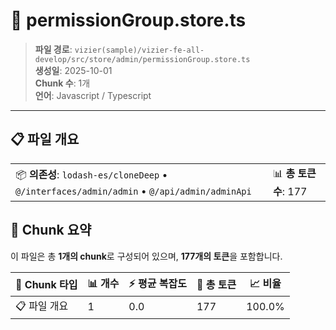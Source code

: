 # 📄 permissionGroup.store.ts

> **파일 경로**: `vizier(sample)/vizier-fe-all-develop/src/store/admin/permissionGroup.store.ts`  
> **생성일**: 2025-10-01  
> **Chunk 수**: 1개  
> **언어**: Javascript / Typescript
---


## 📋 파일 개요

| | |
|--|--|
| 📦 **의존성**: `lodash-es/cloneDeep` • `@/interfaces/admin/admin` • `@/api/admin/adminApi` | 📊 **총 토큰 수**: 177 |






## 🧩 Chunk 요약

이 파일은 총 **1개의 chunk**로 구성되어 있으며, **177개의 토큰**을 포함합니다.

| 🧩 Chunk 타입 | 📊 개수 | ⚡ 평균 복잡도 | 📝 총 토큰 | 📈 비율 |
|---------------|--------|-------------|----------|--------|
| 📋 파일 개요 | 1 | 0.0 | 177 | 100.0% |

